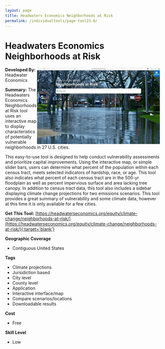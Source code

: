 ```yaml
---
layout: page
title: Headwaters Economics Neighborhoods at Risk
permalink: /individualtools/page-tool23.0/
---
```

# Headwaters Economics Neighborhoods at Risk

<img src="/images/scaled_250_400/TOOLID_23.0_ScreenCapture-1.png" style="max-height:250px;max-width:400;" align="right"/>

**Developed By:** Headwater Economics

**Summary:** The Headwaters Economics Neighborhoods at Risk tool uses an interactive map to display characteristics of potentially vulnerable neighborhoods in 27 U.S. cities. 

This easy-to-use tool is designed to help conduct vulnerability assessments and prioritize capital improvements. Using the interactive map, or simple slider bars, users can determine what percent of the population within each census tract, meets selected indicators of hardship, race, or age. This tool also indicates what percent of each census tract are in the 500-yr floodplain as well as percent impervious surface and area lacking tree canopy. In addition to census tract data, this tool also includes a sidebar displaying climate change projections for two emissions scenarios. This tool provides a great summary of vulnerability and some climate data, however at this time it is only available for a few cities. 

**Get This Tool:** [https://headwaterseconomics.org/equity/climate-change/neighborhoods-at-risk/](https://headwaterseconomics.org/equity/climate-change/neighborhoods-at-risk/){:target='blank'}

**Geographic Coverage**

* Contiguous United States

**Tags**

*  Climate projections
*  Jursidiction based
*  City level
*  County level
*  Application
*  Interactive interface/map
*  Compare scenarios/locations
*  Downloadable results

**Cost**

* Free

**Skill Level**

* Low
